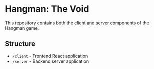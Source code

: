 # Hangman: The Void

This repository contains both the client and server components of the Hangman game.

## Structure
- `/client` - Frontend React application
- `/server` - Backend server application
